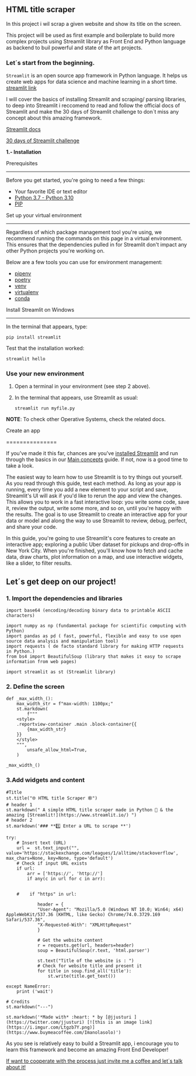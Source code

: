 ## HTML title scraper

In this project i wil scrap a given website and show its title on the screen.

This project will be used as first example and boilerplate to build more complex projects using Streamlit library as Front End and Python language as backend to buil powerful and state of the art projects.

### Let´s start from the beginning.

`Streamlit` is an open source app framework in Python language. It helps us create web apps for data science and machine learning in a short time. [streamlit link](https://streamlit.io/)

I will cover the basics of installing Streamlit and scraping/ parsing libraries, to deep into Streamlit i reccomend to read and follow the official docs of Streamlit and make the 30 days of Streamlit challenge to don´t miss any concept about this amazing framework.

[Streamlit docs](https://docs.streamlit.io/library/get-started)

[30 days of Streamlit challenge](https://docs.streamlit.io/library/get-started)

**1.- Installation**

Prerequisites


---------------

Before you get started, you're going to need a few things:

*   Your favorite IDE or text editor
*   [Python 3.7 - Python 3.10](https://www.python.org/downloads/)
*   [PIP](https://pip.pypa.io/en/stable/installation/)

Set up your virtual environment


---------------------------------

Regardless of which package management tool you're using, we recommend running the commands on this page in a virtual environment. This ensures that the dependencies pulled in for Streamlit don't impact any other Python projects you're working on.

Below are a few tools you can use for environment management:

*   [pipenv](https://pipenv-fork.readthedocs.io/en/latest/)
*   [poetry](https://python-poetry.org/)
*   [venv](https://docs.python.org/3/library/venv.html)
*   [virtualenv](https://virtualenv.pypa.io/en/latest/)
*   [conda](https://www.anaconda.com/distribution/)

Install Streamlit on Windows


------------------------------

In the terminal that appears, type:

```
pip install streamlit
```

Test that the installation worked:
```
streamlit hello
```

### Use your new environment

1.  Open a terminal in your environment (see step 2 above).
    
2.  In the terminal that appears, use Streamlit as usual:
    
        streamlit run myfile.py

**NOTE**: To check other Operative Systems, check the related docs.

Create an app


===============

If you've made it this far, chances are you've [installed Streamlit](https://docs.streamlit.io/library/get-started/installation) and run through the basics in our [Main concepts](https://docs.streamlit.io/library/get-started/main-concepts) guide. If not, now is a good time to take a look.

The easiest way to learn how to use Streamlit is to try things out yourself. As you read through this guide, test each method. As long as your app is running, every time you add a new element to your script and save, Streamlit's UI will ask if you'd like to rerun the app and view the changes. This allows you to work in a fast interactive loop: you write some code, save it, review the output, write some more, and so on, until you're happy with the results. The goal is to use Streamlit to create an interactive app for your data or model and along the way to use Streamlit to review, debug, perfect, and share your code.

In this guide, you're going to use Streamlit's core features to create an interactive app; exploring a public Uber dataset for pickups and drop-offs in New York City. When you're finished, you'll know how to fetch and cache data, draw charts, plot information on a map, and use interactive widgets, like a slider, to filter results.

## Let´s get deep on our project!

### 1. Import the dependencies and libraries

````
import base64 (encoding/decoding binary data to printable ASCII characters)

import numpy as np (fundamental package for scientific computing with Python)
import pandas as pd ( fast, powerful, flexible and easy to use open source data analysis and manipulation tool)
import requests ( de facto standard library for making HTTP requests in Python.)
from bs4 import BeautifulSoup (library that makes it easy to scrape information from web pages)

import streamlit as st (Streamlit library)
````

### 2. Define the screen 
```
def _max_width_():
    max_width_str = f"max-width: 1100px;"
    st.markdown(
        f"""
    <style>
    .reportview-container .main .block-container{{
        {max_width_str}
    }}
    </style>    
    """,
        unsafe_allow_html=True, 
    )

_max_width_()
```

### 3.Add widgets and content

```
#Title
st.title("🌐 HTML title Scraper 🕸️")
# header 1
st.markdown(" A simple HTML title scraper made in Python 🐍 & the amazing [Streamlit!](https://www.streamlit.io/) ")
# header 2
st.markdown('### **1️⃣ Enter a URL to scrape **')

try:
    # Insert text (URL)
    url =  st.text_input("", value='https://stackexchange.com/leagues/1/alltime/stackoverflow', max_chars=None, key=None, type='default')
    # Check if input URL exists
    if url:
        arr = ['https://', 'http://']
        if any(c in url for c in arr):


    #    if "https" in url:

            header = {
            "User-Agent": "Mozilla/5.0 (Windows NT 10.0; Win64; x64) AppleWebKit/537.36 (KHTML, like Gecko) Chrome/74.0.3729.169 Safari/537.36",
            "X-Requested-With": "XMLHttpRequest"
            }

            # Get the website content
            r = requests.get(url, headers=header)
            soup = BeautifulSoup(r.text, 'html.parser')

            st.text("Title of the website is : ")
            # Check for website title and present it
            for title in soup.find_all('title'):
                st.write(title.get_text())         

except NameError:
    print ('wait')
    
# Credits
st.markdown("---")

st.markdown('*Made with* :heart: * by [@jjusturi ](https://twitter.com/jjusturi) [![this is an image link](https://i.imgur.com/Ltgzb7Y.png)](https://www.buymeacoffee.com/Imanolasolo)')
```

As you see is relatively easy to build a Streamlit app, i encourage you to learn this framework and become an amazing Front End Developer!

[If want to cooperate with the process just invite me a coffee and let´s talk about it!](https://www.buymeacoffee.com/Imanolasolo)